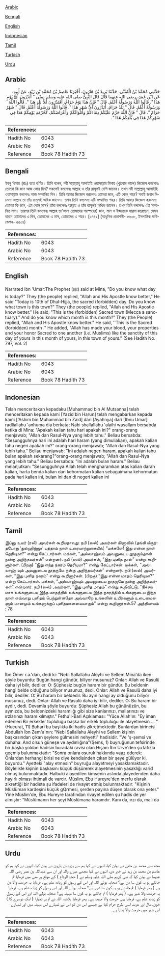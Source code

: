 [Arabic](#arabic)

[Bengali](#bengali)

[English](#english)

[Indonesian](#indonesian)

[Tamil](#tamil)

[Turkish](#turkish)

[Urdu](#urdu)

## Arabic


<div dir="rtl" lang="ar" style={{fontSize:'larger',backgroundColor:'#f8f9fa',padding:20}}>
حَدَّثَنِي مُحَمَّدُ بْنُ الْمُثَنَّى، حَدَّثَنَا يَزِيدُ بْنُ هَارُونَ، أَخْبَرَنَا عَاصِمُ بْنُ مُحَمَّدِ بْنِ زَيْدٍ، عَنْ أَبِيهِ، عَنِ ابْنِ عُمَرَ، رضى الله عنهما قَالَ قَالَ النَّبِيُّ صلى الله عليه وسلم بِمِنًى ‏"‏ أَتَدْرُونَ أَىُّ يَوْمٍ هَذَا ‏"‏‏.‏ قَالُوا اللَّهُ وَرَسُولُهُ أَعْلَمُ‏.‏ قَالَ ‏"‏ فَإِنَّ هَذَا يَوْمٌ حَرَامٌ، أَفَتَدْرُونَ أَىُّ بَلَدٍ هَذَا ‏"‏‏.‏ قَالُوا اللَّهُ وَرَسُولُهُ أَعْلَمُ‏.‏ قَالَ ‏"‏ بَلَدٌ حَرَامٌ، أَتَدْرُونَ أَىُّ شَهْرٍ هَذَا ‏"‏‏.‏ قَالُوا اللَّهُ وَرَسُولُهُ أَعْلَمُ‏.‏ قَالَ ‏"‏ شَهْرٌ حَرَامٌ ‏"‏‏.‏ قَالَ ‏"‏ فَإِنَّ اللَّهَ حَرَّمَ عَلَيْكُمْ دِمَاءَكُمْ وَأَمْوَالَكُمْ وَأَعْرَاضَكُمْ، كَحُرْمَةِ يَوْمِكُمْ هَذَا فِي شَهْرِكُمْ هَذَا فِي بَلَدِكُمْ هَذَا ‏"‏‏.‏
</div>
<div style={{backgroundColor:'#f8f9fa',padding:20, marginBottom: 10}}><table> <thead> <tr> <th>References:</th> <th></th> </tr> </thead> <tbody><tr><td>Hadith No</td><td>6043</td></tr><tr><td>Arabic No</td><td>6043</td></tr><tr><td>Reference</td><td>Book 78 Hadith 73</td></tr></tbody></table></div>

## Bengali


<div dir="ltr" lang="bn" style={{fontSize:'larger',backgroundColor:'#f8f9fa',padding:20}}>
ইবনু ‘উমার (রাঃ) হতে বর্ণিত। তিনি বলেন, নবী সাল্লাল্লাহু আলাইহি ওয়াসাল্লাম মিনায় (খুতবার কালে) জিজ্ঞেস করলেনঃ তোমরা কি জান আজ কোন্ দিন? সকলেই বললেনঃ আল্লাহ ও তাঁর রাসূলই বেশি জানেন। তখন নবী সাল্লাল্লাহু আলাইহি ওয়াসাল্লাম বললেনঃ আজ সম্মানিত দিন। তিনি আবার জিজ্ঞেস করলেনঃ তোমরা জান, এটি কোন্ শহর? সবাই জবাব দিলেনঃ আল্লাহ তা তাঁর রাসূলই অধিক জানেন। তখন তিনি বললেনঃ এটি সম্মানিত শহর। তিনি আবার জিজ্ঞেস করলেনঃ তোমরা কি জান, এটা কোন্ মাস? তাঁরা বললেনঃ আল্লাহ ও তাঁর রাসূলই অধিক জানেন। তখন তিনি বললেনঃ এটা সম্মানিত মাস। তারপর তিনি বললেনঃ আল্লাহ তা‘আলা তোমাদের পরস্পরের) জান, মাল ও ইজ্জতকে হারাম করেছেন, যেমন হারাম তোমাদের এ দিন, তোমাদের এ মাস, তোমাদের এ শহর। [১৭৪২] (আধুনিক প্রকাশনী- ৫৬০৮, ইসলামিক ফাউন্ডেশন- ৫৫০৪)
</div>
<div style={{backgroundColor:'#f8f9fa',padding:20, marginBottom: 10}}><table> <thead> <tr> <th>References:</th> <th></th> </tr> </thead> <tbody><tr><td>Hadith No</td><td>6043</td></tr><tr><td>Arabic No</td><td>6043</td></tr><tr><td>Reference</td><td>Book 78 Hadith 73</td></tr></tbody></table></div>

## English


<div dir="ltr" lang="en" style={{fontSize:'larger',backgroundColor:'#f8f9fa',padding:20}}>
Narrated Ibn 'Umar:The Prophet (ﷺ) said at Mina, "Do you know what day is today?" They (the people) replied, "Allah and His Apostle know better," He said "Today is 10th of Dhul-Hijja, the sacred (forbidden) day. Do you know what town is this town?" They (the people) replied, "Allah and His Apostle know better." He said, "This is the (forbidden) Sacred town (Mecca a sanctuary)." And do you know which month is this month?" They (the People) replied, "Allah and His Apostle know better." He said, ''This is the Sacred (forbidden) month ." He added, "Allah has made your blood, your properties and your honor Sacred to one another (i.e. Muslims) like the sanctity of this day of yours in this month of yours, in this town of yours." (See Hadith No. 797, Vol. 2)
</div>
<div style={{backgroundColor:'#f8f9fa',padding:20, marginBottom: 10}}><table> <thead> <tr> <th>References:</th> <th></th> </tr> </thead> <tbody><tr><td>Hadith No</td><td>6043</td></tr><tr><td>Arabic No</td><td>6043</td></tr><tr><td>Reference</td><td>Book 78 Hadith 73</td></tr></tbody></table></div>

## Indonesian


<div dir="ltr" lang="id" style={{fontSize:'larger',backgroundColor:'#f8f9fa',padding:20}}>
Telah menceritakan kepadaku [Muhammad bin Al Mutsanna] telah menceritakan kepada kami [Yazid bin Harun] telah mengabarkan kepada kami ['Ashim bin Muhammad bin Zaid] dari [Ayahnya] dari [Ibnu Umar] radliallahu 'anhuma dia berkata; Nabi shallallahu 'alaihi wasallam bersabda ketika di Mina: "Apakah kalian tahu hari apakah ini?" orang-orang menjawab; "Allah dan Rasul-Nya yang lebih tahu." Beliau bersabda: "Sesungguhnya hari ini adalah hari haram (yang dimuliakan), apakah kalian tahu negeri apakah ini?" orang-orang menjawab; "Allah dan Rasul-Nya yang lebih tahu." Beliau menjawab: "Ini adalah negeri haram, apakah kalian tahu bulan apakah sekarang?"orang-orang menjawab; "Allah dan Rasul-Nya yang lebih tahu." Beliau bersabda: "Ini adalah bulan haram." Beliau melanjutkan: "Sesungguhnya Allah telah mengharamkan atas kalian darah kalian, harta benda kalian dan kehormatan kalian sebagaimana kehormatan pada hari kalian ini, bulan ini dan di negeri kalian ini
</div>
<div style={{backgroundColor:'#f8f9fa',padding:20, marginBottom: 10}}><table> <thead> <tr> <th>References:</th> <th></th> </tr> </thead> <tbody><tr><td>Hadith No</td><td>6043</td></tr><tr><td>Arabic No</td><td>6043</td></tr><tr><td>Reference</td><td>Book 78 Hadith 73</td></tr></tbody></table></div>

## Tamil


<div dir="ltr" lang="ta" style={{fontSize:'larger',backgroundColor:'#f8f9fa',padding:20}}>
இப்னு உமர் (ரலி) அவர்கள் கூறியதாவது: நபி (ஸல்) அவர்கள் மினாவில் (தங்கி யிருந்தபோது ‘துல்ஹிஜ்ஜா’ பத்தாம் நாள் உரையாற்றுகையில்) “மக்களே! இது என்ன நாள் தெரியுமா?” என்று கேட்டார்கள். மக்கள், “அல்லாஹ்வும் அவனுடைய தூதரும்தான் நன்கு அறிந்தவர்கள்” என்றனர். நபி (ஸல்) அவர்கள், “இது புனித நாள்” என்று கூறினார்கள். (பிறகு) “இது எந்த நகரம் தெரியுமா?” என்று கேட்டார்கள். மக்கள், “அல்லாஹ் வும் அவனுடைய தூதருமே நன்கு அறிந்தவர்கள்” என்றனர். நபி (ஸல்) அவர்கள், “இது புனித நகரம்” என்று கூறினார்கள். (பிறகு) “இது என்ன மாதம் தெரியுமா?” என்று கேட்டார்கள். மக்கள், “அல்லாஹ்வும் அவனுடைய தூதருமே நன்கு அறிந்தவர்கள்” என்றனர். நபி (ஸல்) அவர்கள், “இது புனித மாதம்” என்று கூறிவிட்டு, “நிச்சயமாக உங்களுடைய இந்த மாதத்தில் உங்களுடைய இந்த நகரத்தில் உங்களுடைய இந்த நாள் எவ்வாறு புனிதம் பெற்றுள்ளதோ அவ்வாறே உங்களின் உயிர்களும் உடைமைகளும் மானமும் உங்களுக்குப் புனிதமானவையாகும்” என்று கூறினார்கள்.57 அத்தியாயம் : 78
</div>
<div style={{backgroundColor:'#f8f9fa',padding:20, marginBottom: 10}}><table> <thead> <tr> <th>References:</th> <th></th> </tr> </thead> <tbody><tr><td>Hadith No</td><td>6043</td></tr><tr><td>Arabic No</td><td>6043</td></tr><tr><td>Reference</td><td>Book 78 Hadith 73</td></tr></tbody></table></div>

## Turkish


<div dir="ltr" lang="tr" style={{fontSize:'larger',backgroundColor:'#f8f9fa',padding:20}}>
İbn Ömer r.a.'dan, dedi ki: "Nebi Sallallahu Aleyhi ve Sellem Mina'da iken şöyle buyurdu: Bugün hangi gündür, biliyor musunuz? Onlar: Allah ve Rasulü daha iyi bilir, dediler. O: Şüphesiz bugün haram bir gündür. Bu beldenin hangi belde olduğunu biliyor musunuz, dedi. Onlar: Allah ve Rasulü daha iyi bilir, dediler. O: Bu haram bir beldedir. Bu ayın hangi ay olduğunu biliyor musunuz, dedi. Onlar: Allah ve Rasulü daha iyi bilir, dediler. O: Bu haram bir aydır, dedi. Devamla şöyle buyurdu: Şüphesiz Allah bu gününüzün, bu ayınızda, bu beldenizdeki haramlığı gibi size kanlarınızı, mallarınızı ve ırzlarınızı haram kılmıştır." Fethu'l-Bari Açıklaması: "Yüce Allah'ın: "Ey iman edenleri Bir erkekler topluluğu başka bir erkek topluluğu ile alayetmesin ... "(Hucurat, 11) Buhari bu başlıkta iki hadis zikretmektedir. Bunlardan birincisi Abdullah İbn Zem'a'nın: "Nebi Sallallahu Aleyhi ve Sellem kişinin başkasından çıkan şeylere gülmesini nehyetti" hadisidir. "Ve 'ş-şemsi ve duhaha: And olsun güneşe ve aydınlığına"(Şems, 1) buyruğunun tefsirinde bir başka yoldan hadisin buradaki ravisi olan Hişam İbn Urve'den şu lafızia geçmiş bulunmaktadır: "Sonra onlara osuruk hakkında vaaz ederek: Onlardan herhangi birisi ne diye kendisinden çıkan bir şeye gülüyor ki, buyurdu." Ayetteki "alay etmesin" buyruğu alayetmeyi yasaklamaktadır. Böylelikle kişinin başkasını küçük düşürerek alayetmesinin yasaklığı varid olmuş bulunmaktadır. Halbuki alayedilen kimsenin aslında alayedenden daha hayırlı olması ihtimali de vardır. Müslim, Ebu Hureyre'den merfu olarak zikrettiği bir hadiste şu ifadeleri de rivayet etmiş bulunmaktadır: "Kişinin Müslüman kardeşini küçük gQrmesi, şerden payına düşen olarak ona yeter." Yine Müslim'de, Ebu Hureyre tarafından rivayet edilen şu hadis de yer almıştır: "Müslümanın her şeyi Müslümana haramdır. Kanı da, ırzı da, malı da
</div>
<div style={{backgroundColor:'#f8f9fa',padding:20, marginBottom: 10}}><table> <thead> <tr> <th>References:</th> <th></th> </tr> </thead> <tbody><tr><td>Hadith No</td><td>6043</td></tr><tr><td>Arabic No</td><td>6043</td></tr><tr><td>Reference</td><td>Book 78 Hadith 73</td></tr></tbody></table></div>

## Urdu


<div dir="rtl" lang="ur" style={{fontSize:'larger',backgroundColor:'#f8f9fa',padding:20}}>
مجھ سے محمد بن مثنیٰ نے بیان کیا، انہوں نے کہا ہم سے یزید بن ہارون نے بیان کیا، انہوں نے کہا ہم کو عاصم بن محمد بن زید نے خبر دی، انہوں نے کہا مجھے میرے والد اور ان سے عبداللہ بن عمر رضی اللہ عنہما نے بیان کیا کہ نبی کریم صلی اللہ علیہ وسلم نے ( حجۃ الوداع ) کے موقع پر منیٰ میں فرمایا تم جانتے ہو یہ کون سا دن ہے؟ صحابہ بولے اللہ اور اس کے رسول کو زیادہ علم ہے۔ فرمایا یہ حرمت والا دن ہے ( پھر فرمایا ) تم جانتے ہو یہ کون سا شہر ہے؟ صحابہ بولے اللہ اور اس رسول کو زیادہ علم ہے، فرمایا یہ حرمت والا شہر ہے۔ ( پھر فرمایا ) تم جانتے ہو یہ کون سا مہینہ ہے؟ صحابہ بولے اللہ اور اس کے رسول کو زیادہ علم ہے، فرمایا یہی حرمت والا مہینہ ہے۔ پھر فرمایا بلاشبہ اللہ نے تم پر تمہارا ( ایک دوسرے کا ) خون، مال اور عزت اسی طرح حرام کیا ہے جیسے اس دن کو اس نے تمہارے اس مہینہ میں اور تمہارے اس شہر میں حرمت والا بنایا ہے۔
</div>
<div style={{backgroundColor:'#f8f9fa',padding:20, marginBottom: 10}}><table> <thead> <tr> <th>References:</th> <th></th> </tr> </thead> <tbody><tr><td>Hadith No</td><td>6043</td></tr><tr><td>Arabic No</td><td>6043</td></tr><tr><td>Reference</td><td>Book 78 Hadith 73</td></tr></tbody></table></div>